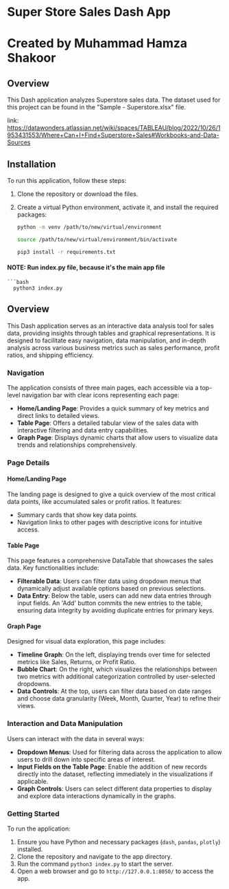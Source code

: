 # Super Store Sales Dash App
# Created by Muhammad Hamza Shakoor 


## Overview
This Dash application analyzes Superstore sales data. 
The dataset used for this project can be found in the "Sample - Superstore.xlsx" file.

link: 
https://datawonders.atlassian.net/wiki/spaces/TABLEAU/blog/2022/10/26/1953431553/Where+Can+I+Find+Superstore+Sales#Workbooks-and-Data-Sources

## Installation
To run this application, follow these steps:

1. Clone the repository or download the files.

2. Create a virtual Python environment, activate it, and install the required packages:
   
   ```bash
   python -m venv /path/to/new/virtual/environment
   
   source /path/to/new/virtual/environment/bin/activate
   
   pip3 install -r requirements.txt


#### NOTE: Run index.py file, because it's the main app file
    ```bash
      python3 index.py



## Overview

This Dash application serves as an interactive data analysis tool for sales data, providing insights through tables and graphical representations. It is designed to facilitate easy navigation, data manipulation, and in-depth analysis across various business metrics such as sales performance, profit ratios, and shipping efficiency.

### Navigation

The application consists of three main pages, each accessible via a top-level navigation bar with clear icons representing each page:

- **Home/Landing Page**: Provides a quick summary of key metrics and direct links to detailed views.
- **Table Page**: Offers a detailed tabular view of the sales data with interactive filtering and data entry capabilities.
- **Graph Page**: Displays dynamic charts that allow users to visualize data trends and relationships comprehensively.

### Page Details

#### Home/Landing Page

The landing page is designed to give a quick overview of the most critical data points, like accumulated sales or profit ratios. It features:
- Summary cards that show key data points.
- Navigation links to other pages with descriptive icons for intuitive access.

#### Table Page

This page features a comprehensive DataTable that showcases the sales data. Key functionalities include:
- **Filterable Data**: Users can filter data using dropdown menus that dynamically adjust available options based on previous selections.
- **Data Entry**: Below the table, users can add new data entries through input fields. An 'Add' button commits the new entries to the table, ensuring data integrity by avoiding duplicate entries for primary keys.

#### Graph Page

Designed for visual data exploration, this page includes:
- **Timeline Graph**: On the left, displaying trends over time for selected metrics like Sales, Returns, or Profit Ratio.
- **Bubble Chart**: On the right, which visualizes the relationships between two metrics with additional categorization controlled by user-selected dropdowns.
- **Data Controls**: At the top, users can filter data based on date ranges and choose data granularity (Week, Month, Quarter, Year) to refine their views.

### Interaction and Data Manipulation

Users can interact with the data in several ways:
- **Dropdown Menus**: Used for filtering data across the application to allow users to drill down into specific areas of interest.
- **Input Fields on the Table Page**: Enable the addition of new records directly into the dataset, reflecting immediately in the visualizations if applicable.
- **Graph Controls**: Users can select different data properties to display and explore data interactions dynamically in the graphs.

### Getting Started

To run the application:
1. Ensure you have Python and necessary packages (`dash`, `pandas`, `plotly`) installed.
2. Clone the repository and navigate to the app directory.
3. Run the command `python3 index.py` to start the server.
4. Open a web browser and go to `http://127.0.0.1:8050/` to access the app.
